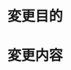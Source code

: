 # 変更目的


# 変更内容


<!-- 方法として考えたが結果として却下したもの、今後発生すると考えられるものなどがある場合は書く -->
<!-- # 考えたこと -->


<!-- 大局的な視点での不安要素や仕様として合意を取りたいものがある場合は書く -->
<!-- 特定のコードに対する、不安要素については行コメントでOK -->
<!-- # 特に確認してほしいこと -->


<!-- 問題として認識しているがこのPRではやらないことがある場合は書く -->
<!-- # やらないこと -->


<!-- レビューの参考になるものがある場合は書く -->
<!-- # 参考 -->

